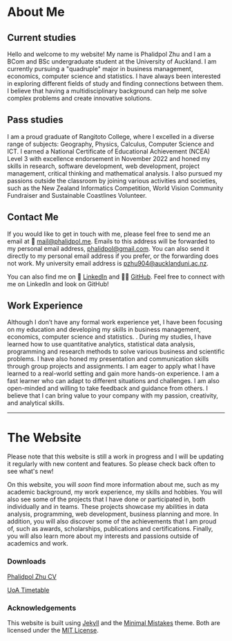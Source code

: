 # About Me

## Current studies
Hello and welcome to my website! My name is Phalidpol Zhu and I am a BCom and BSc undergraduate student at the University of Auckland. I am currently pursuing a "quadruple" major in business management, economics, computer science and statistics. I have always been interested in exploring different fields of study and finding connections between them. I believe that having a multidisciplinary background can help me solve complex problems and create innovative solutions.

## Pass studies
I am a proud graduate of Rangitoto College, where I excelled in a diverse range of subjects: Geography, Physics, Calculus, Computer Science and ICT. I earned a National Certificate of Educational Achievement (NCEA) Level 3 with excellence endorsement in November 2022 and honed my skills in research, software development, web development, project management, critical thinking and mathematical analysis. I also pursued my passions outside the classroom by joining various activities and societies, such as the New Zealand Informatics Competition, World Vision Community Fundraiser and Sustainable Coastlines Volunteer.

## Contact Me

If you would like to get in touch with me, please feel free to send me an email at 📩 [mail@phalidpol.me](mailto:mail@phalidpol.me). Emails to this address will be forwarded to my personal email address, [phalidpol@gmail.com](). You can also send it directly to my personal email address if you prefer, or the forwarding does not work. My university email address is [pzhu904@aucklanduni.ac.nz]().

You can also find me on 💼 [LinkedIn](https://www.linkedin.com/in/phalidpol/) and 👨‍💻 [GitHub](https://github.com/khaoniaomamuang). Feel free to connect with me on LinkedIn and look on GitHub!

## Work Experience

Although I don’t have any formal work experience yet, I have been focusing on my education and developing my skills in business management, economics, computer science and statistics. . During my studies, I have learned how to use quantitative analytics, statistical data analysis, programming and research methods to solve various business and scientific problems. I have also honed my presentation and communication skills through group projects and assignments. I am eager to apply what I have learned to a real-world setting and gain more hands-on experience. I am a fast learner who can adapt to different situations and challenges. I am also open-minded and willing to take feedback and guidance from others. I believe that I can bring value to your company with my passion, creativity, and analytical skills.

***

# The Website
Please note that this website is still a work in progress and I will be updating it regularly with new content and features. So please check back often to see what's new!

On this website, you will *soon* find more information about me, such as my academic background, my work experience, my skills and hobbies. You will also see some of the projects that I have done or participated in, both individually and in teams. These projects showcase my abilities in data analysis, programming, web development, business planning and more. In addition, you will also discover some of the achievements that I am proud of, such as awards, scholarships, publications and certifications. Finally, you will also learn more about my interests and passions outside of academics and work.

### Downloads
[Phalidpol Zhu CV](https://github.com/khaoniaomamuang/phalidpol.me/raw/main/files/Phalidpol-Zhu-CV-1.pdf)

[UoA Timetable](https://github.com/khaoniaomamuang/phalidpol.me/raw/main/files/timetable.png)

### Acknowledgements

This website is built using [Jekyll](https://jekyllrb.com/) and the [Minimal Mistakes](https://mmistakes.github.io/minimal-mistakes/) theme. Both are licensed under the [MIT License](https://github.com/jekyll/jekyll/blob/master/LICENSE).
